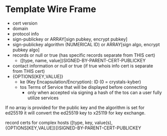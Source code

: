 # Template Wire Frame

- cert version
- domain
- protocol info
- sign-publickey or ARRAY[sign pubkey, encrypt pubkey]
- sign-publickey algorithm (NUMERICAL ID) or ARRAY[sign algo, encrypt pubkey algo]
- records or null or true (has specific records separate from THIS cert)
  - ([type, name, value])SIGNED-BY-PARENT-CERT-PUBLICKEY
- contact information or null or true (if true whois info cert is separate from THIS cert)
- {OPTIONS[KEY,VALUE]}
  - ke (Key Encapsulation/Encryption): ID (0 = crystals-kyber)
  - tos Terms of Service that will be displayed before connecting
    - only when accepted via signing a hash of the tos can a user fully utilize services

If no array is provided for the public key and the algorithm is set for ed25519 it will convert the ed25519 key to x25119 for key exchange.

record certs for complex hosts
([type, key, value(s), {OPTIONS[KEY,VALUE]}])SIGNED-BY-PARENT-CERT-PUBLICKEY
